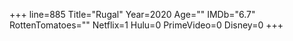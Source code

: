 +++
line=885
Title="Rugal"
Year=2020
Age=""
IMDb="6.7"
RottenTomatoes=""
Netflix=1
Hulu=0
PrimeVideo=0
Disney=0
+++

